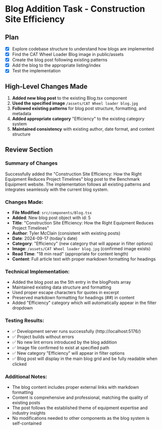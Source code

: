 # Blog Addition Task - Construction Site Efficiency

## Plan
- [x] Explore codebase structure to understand how blogs are implemented
- [x] Find the CAT Wheel Loader Blog image in public/assets
- [x] Create the blog post following existing patterns
- [x] Add the blog to the appropriate listing/index
- [x] Test the implementation

## High-Level Changes Made
1. **Added new blog post** to the existing Blog.tsx component
2. **Used the specified image** `/assets/CAT Wheel loader blog.jpg`
3. **Followed existing patterns** for blog post structure, formatting, and metadata
4. **Added appropriate category** "Efficiency" to the existing category system
5. **Maintained consistency** with existing author, date format, and content structure

## Review Section

### Summary of Changes
Successfully added the "Construction Site Efficiency: How the Right Equipment Reduces Project Timelines" blog post to the Benchmark Equipment website. The implementation follows all existing patterns and integrates seamlessly with the current blog system.

### Changes Made:
- **File Modified**: `src/components/Blog.tsx`
- **Added**: New blog post object with id: 5
- **Title**: "Construction Site Efficiency: How the Right Equipment Reduces Project Timelines"
- **Author**: Tyler McClain (consistent with existing posts)
- **Date**: 2024-09-17 (today's date)
- **Category**: "Efficiency" (new category that will appear in filter options)
- **Image**: `/assets/CAT Wheel loader blog.jpg` (confirmed image exists)
- **Read Time**: "18 min read" (appropriate for content length)
- **Content**: Full article text with proper markdown formatting for headings

### Technical Implementation:
- Added the blog post as the 5th entry in the blogPosts array
- Maintained existing data structure and formatting
- Used proper escape characters for quotes in excerpt
- Preserved markdown formatting for headings (##) in content
- Added "Efficiency" category which will automatically appear in the filter dropdown

### Testing Results:
- ✅ Development server runs successfully (http://localhost:5176/)
- ✅ Project builds without errors
- ✅ No new lint errors introduced by the blog addition
- ✅ Image file confirmed to exist at specified path
- ✅ New category "Efficiency" will appear in filter options
- ✅ Blog post will display in the main blog grid and be fully readable when clicked

### Additional Notes:
- The blog content includes proper external links with markdown formatting
- Content is comprehensive and professional, matching the quality of existing posts
- The post follows the established theme of equipment expertise and industry insights
- No modifications needed to other components as the blog system is self-contained